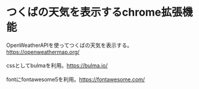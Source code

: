 # つくばの天気を表示するchrome拡張機能

OpenWeatherAPIを使ってつくばの天気を表示する。 https://openweathermap.org/<br> <br> 
cssとしてbulmaを利用。https://bulma.io/<br> <br> 
fontにfontawesome5を利用。https://fontawesome.com/<br> <br> 
